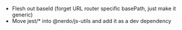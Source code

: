 * Flesh out baseId (forget URL router specific basePath, just make it generic)
* Move jest/* into @nerdo/js-utils and add it as a dev dependency
